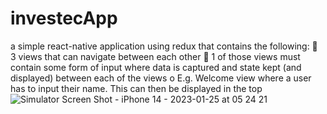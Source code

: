 # investecApp
a simple react-native application using redux that contains the following:   3 views that can navigate between each other  1 of those views must contain some form of input where data is captured and state kept (and displayed) between each of the views o E.g. Welcome view where a user has to input their name. This can then be displayed in the top 
![Simulator Screen Shot - iPhone 14 - 2023-01-25 at 05 24 21](https://user-images.githubusercontent.com/59513275/214473892-f1cad751-0a75-4b89-bdf1-c3b97a859035.png)
